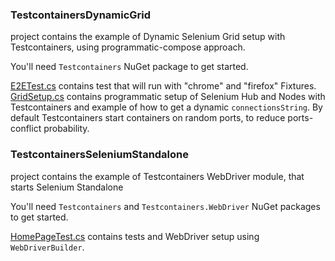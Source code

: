 ### TestcontainersDynamicGrid 
project contains the example of Dynamic Selenium Grid setup with Testcontainers, using programmatic-compose approach.

You'll need ```Testcontainers``` NuGet package to get started.

[E2ETest.cs](TestcontainersDynamicGrid/E2ETest.cs) contains test that will run with "chrome" and "firefox" Fixtures.
[GridSetup.cs](TestcontainersDynamicGrid/GridSetup.cs) contains programmatic setup of Selenium Hub and Nodes with Testcontainers and example of how to get a dynamic ```connectionsString```.
By default Testcontainers start containers on random ports, to reduce ports-conflict probability.

### TestcontainersSeleniumStandalone
project contains the example of Testcontainers WebDriver module, that starts Selenium Standalone

You'll need ```Testcontainers``` and ```Testcontainers.WebDriver``` NuGet packages to get started.

[HomePageTest.cs](TestcontainersSeleniumStandalone/HomePageTest.cs) contains tests and WebDriver setup using ```WebDriverBuilder```.
